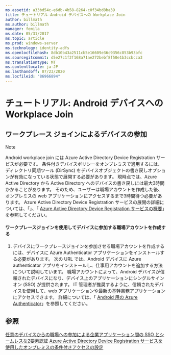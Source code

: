 ```yaml
---
ms.assetid: a33bd54c-e6db-4b58-8264-c0f34bd8ba39
title: チュートリアル-Android デバイスへの Workplace Join
author: billmath
ms.author: billmath
manager: femila
ms.date: 05/31/2017
ms.topic: article
ms.prod: windows-server
ms.technology: identity-adfs
ms.openlocfilehash: 8db10b43a2511cb5e16609e36c9356c853b93bfc
ms.sourcegitcommit: d5e27c1f2f168a71ae272bebf8f50e1b3ccbcca3
ms.translationtype: MT
ms.contentlocale: ja-JP
ms.lasthandoff: 07/23/2020
ms.locfileid: "86966894"
---
```

# <a name="walkthrough-workplace-join-to-an-android-device"></a>チュートリアル: Android デバイスへの Workplace Join



## <a name="join-your-device-with-workplace-join"></a>ワークプレース ジョインによるデバイスの参加

> [!NOTE]
> Android workplace join には Azure Active Directory Device Registration サービスが必要です。 条件付きデバイスポリシーをオンプレミスで適用するには、ディレクトリ同期ツール (DirSync) をデバイスオブジェクトの書き戻しオプションが有効になっている状態で展開する必要があります。 現時点では、Azure Active Directory から Active Directory へのデバイスの書き戻しには最大3時間かかることがあります。 そのため、ユーザーは職場アカウントを作成した後、オンプレミスの web アプリケーションにアクセスするまで3時間待つ必要があります。 Azure Active Directory Device Registration サービスの展開の詳細については、「」、「 [Azure Active Directory Device Registration サービスの概要](/previous-versions/azure/dn788908(v=azure.100))」を参照してください。

#### <a name="create-a-work-account-that-joins-your-device-with-workplace-join"></a>ワークプレースジョインを使用してデバイスに参加する職場アカウントを作成する

1.  デバイスにワークプレースジョインを参加させる職場アカウントを作成するには、デバイスに Azure Authenticator アプリケーションをインストールする必要があります。 次の URL では、Android デバイスに Azure authenticator アプリをインストールし、仕事用アカウントを追加する方法について説明しています。 職場アカウントによって、Android デバイスが信頼されたデバイスになり、デバイス上のアプリケーションにシングルサインオン (SSO) が提供されます。 IT 管理者が推奨するように、信頼されたデバイスを使用して、web アプリケーションや最新の基幹業務アプリケーションにアクセスできます。 詳細については、「 [Android 用の Azure Authenticator](/azure/multi-factor-authentication/end-user/microsoft-authenticator-app-how-to)」を参照してください。

## <a name="see-also"></a>参照
[任意のデバイスからの職場への参加による企業アプリケーション間の SSO とシームレスな2要素認証](Join-to-Workplace-from-Any-Device-for-SSO-and-Seamless-Second-Factor-Authentication-Across-Company-Applications.md) 
[Azure Active Directory Device Registration サービスを使用したオンプレミスの条件付きアクセスの設定](/azure/active-directory/active-directory-device-registration-on-premises-setup)
